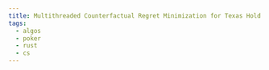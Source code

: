 ```yaml
---
title: Multithreaded Counterfactual Regret Minimization for Texas Hold'Em
tags:
  - algos
  - poker
  - rust
  - cs 
---
```

